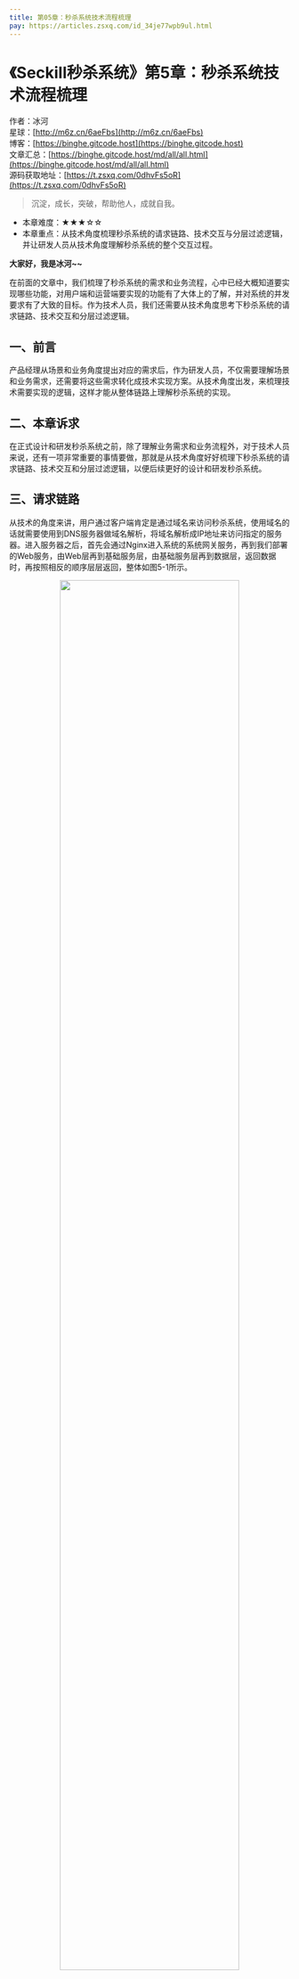 ```yaml
---
title: 第05章：秒杀系统技术流程梳理
pay: https://articles.zsxq.com/id_34je77wpb9ul.html
---
```


# 《Seckill秒杀系统》第5章：秒杀系统技术流程梳理

作者：冰河
<br/>星球：[http://m6z.cn/6aeFbs](http://m6z.cn/6aeFbs)
<br/>博客：[https://binghe.gitcode.host](https://binghe.gitcode.host)
<br/>文章汇总：[https://binghe.gitcode.host/md/all/all.html](https://binghe.gitcode.host/md/all/all.html)
<br/>源码获取地址：[https://t.zsxq.com/0dhvFs5oR](https://t.zsxq.com/0dhvFs5oR)

> 沉淀，成长，突破，帮助他人，成就自我。

* 本章难度：★★★☆☆
* 本章重点：从技术角度梳理秒杀系统的请求链路、技术交互与分层过滤逻辑，并让研发人员从技术角度理解秒杀系统的整个交互过程。

**大家好，我是冰河~~**

在前面的文章中，我们梳理了秒杀系统的需求和业务流程，心中已经大概知道要实现哪些功能，对用户端和运营端要实现的功能有了大体上的了解，并对系统的并发要求有了大致的目标。作为技术人员，我们还需要从技术角度思考下秒杀系统的请求链路、技术交互和分层过滤逻辑。

## 一、前言

产品经理从场景和业务角度提出对应的需求后，作为研发人员，不仅需要理解场景和业务需求，还需要将这些需求转化成技术实现方案。从技术角度出发，来梳理技术需要实现的逻辑，这样才能从整体链路上理解秒杀系统的实现。

## 二、本章诉求

在正式设计和研发秒杀系统之前，除了理解业务需求和业务流程外，对于技术人员来说，还有一项非常重要的事情要做，那就是从技术角度好好梳理下秒杀系统的请求链路、技术交互和分层过滤逻辑，以便后续更好的设计和研发秒杀系统。

## 三、请求链路

从技术的角度来讲，用户通过客户端肯定是通过域名来访问秒杀系统，使用域名的话就需要使用到DNS服务器做域名解析，将域名解析成IP地址来访问指定的服务器。进入服务器之后，首先会通过Nginx进入系统的系统网关服务，再到我们部署的Web服务，由Web层再到基础服务层，由基础服务层再到数据层，返回数据时，再按照相反的顺序层层返回，整体如图5-1所示。

<div align="center">
    <img src="https://binghe.gitcode.host/images/project/seckill/scekill-2023-05-09-001.png?raw=true" width="80%">
    <br/>
</div>

由图5-1可以看出，在用户访问秒杀系统时，请求流量首先会通过DNS将域名解析成IP地址，通过IP地址访问到服务器。进入Nginx，由Nginx进行一系列的负载均衡和限流等功能，到达系统的业务网关，通过业务网关进行路由、限流、服务降级以及风控等，进入到Web服务，Web服务会对外提供交互接口，解析接收的请求数据，以及聚合查询的数据等。随后进入到基础服务，基础服务的功能比较单一和灵活，基本都是一些简单的业务处理。最后会进入数据服务层，数据服务主要就是存储、操作和查询数据，可以包含Redis、MySQL和其他数据服务。

## 四、技术交互

了解了请求的链路后，还要从技术角度了解下，用户在秒杀系统中抢购商品时，与系统发生了怎样的交互，整体上可以总结成如图5-2所示的交互流程图。

<div align="center">
    <img src="https://binghe.gitcode.host/images/project/seckill/scekill-2023-05-09-002.png?raw=true" width="80%">
    <br/>
</div>

由图5-2可以看出，用户参与系统秒杀时，主要的交互逻辑如下所示。

## 查看完整文章

加入[冰河技术](http://m6z.cn/6aeFbs)知识星球，解锁完整技术文章与完整代码